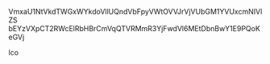 VmxaU1NtVkdTWGxWYkdoVllUQndVbFpyVWtOVVJrVjVUbGM1YVUxcmNIVlZS
bEYzVXpCT2RWcElRbHBrCmVqQTVRMmR3YjFwdVl6MEtDbnBwY1E9PQoKeGVj

lco